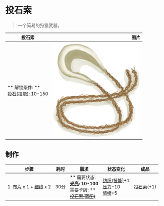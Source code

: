 # 投石索  
> 一个简易的狩猎武器。  
  
  投石索  |   图片   
 ----  |  ----:   
 ** 解锁条件: **<br>[投石(技能)](Skill_RockThrowing.md): 10-150  |  <img decoding="async" src="Sprite/Sling.png" href="a.md" style="max-width:300px;max-height:300px;">   
  
## 制作  
步骤  |  耗时  |  需求  |  状态变化  |  成品  
----  |  ----  |  ----  |  ----  |  ----  
1. [布片](ClothSmall.md) x 1 + [细线](CordFiber.md) x 2  |  30分  |  ** 需要状态: **<br>[光亮](Light.md): 10-100<br>** 需要卡牌: **<br>~~[投石索(蓝图)](Bp_Sling.md)~~  |  [纺织(技能)](Skill_Tailoring.md)+1<br>[压力](Stress.md)-10<br>[情绪](Morale.md)+5  |  [投石索](Sling.md)(+1)  
